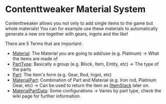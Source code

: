 # Contenttweaker Material System
Contenttweaker allows you not only to add single items to the game but whole materials!
You can for example use these materials to automatically generate a new ore together with gears, ingots and the like!

There are 5 Terms that are important:

- [Material](/Mods/ContentTweaker/Materials/Materials/Material): The Material you are going to add/use (e.g. Platinum) → What the items are made of
- [PartType](/Mods/ContentTweaker/Materials/Parts/PartType): Basically a group (e.g. Block, Item, Entity, etc) → The type of the parts
- [Part](/Mods/ContentTweaker/Materials/Parts/Part): The item's form (e.g. Gear, Rod, Ingot, etc)
- [MaterialPart](/Mods/ContentTweaker/Materials/Materials/MaterialPart): Combination of Part and Material (e.g. Iron rod, Platinum Gear, etc) → Can be used to return the item as [IItemStack](/Vanilla/Items/IItemStack) later on.
- [MaterialPartData](/Mods/ContentTweaker/Materials/Materials/MaterialPartData): Some configurations → Varies by part type, check the wiki page for further information.

